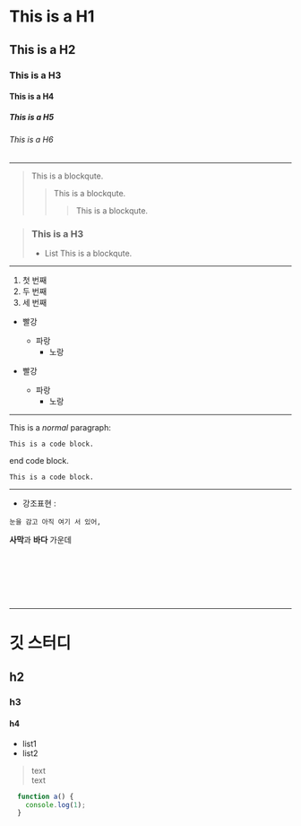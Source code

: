 # This is a H1
## This is a H2
### This is a H3
#### This is a H4
##### This is a H5
###### This is a H6
***
> This is a blockqute.
>> This is a blockqute.
>>> This is a blockqute.


> ### This is a H3
> - List
>  This is a blockqute.
***
1. 첫 번째
2. 두 번째
3. 세 번째


* 빨강
  * 파랑
    * 노랑
    
    
* 빨강
  * 파랑
    * 노랑
    
***
This is a *normal* paragraph:

    This is a code block.
end code block.

```
This is a code block.
```
***
- 강조표현 :

`눈을 감고 아직 여기 서 있어,`

**사막**과 __바다__ 가운데 




<br/>
<br/>
<br/>
<br/>
<br/>

***

# 깃 스터디
## h2
### h3
#### h4
* list1
* list2
> text <br/>
text


```js
  function a() {
    console.log(1);
  }
 ```
  
